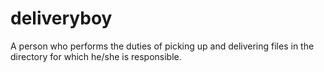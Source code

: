 # deliveryboy
A person who performs the duties of picking up and delivering files in the directory for which he/she is responsible.
